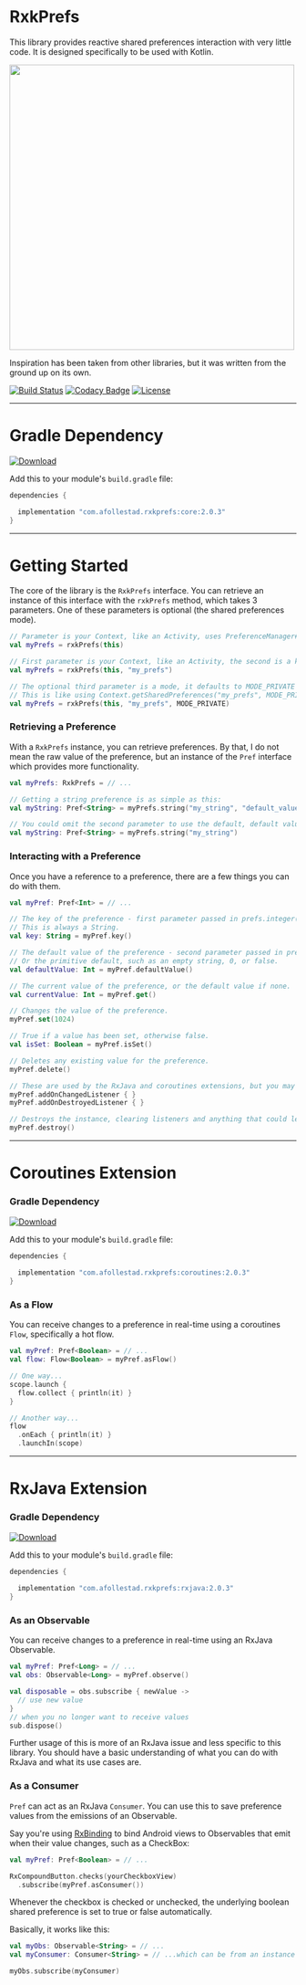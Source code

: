 # RxkPrefs

This library provides reactive shared preferences interaction with very little code. It is 
designed specifically to be used with Kotlin.

<img src="https://raw.githubusercontent.com/afollestad/rxkprefs/master/showcase2.png" width="500" />

Inspiration has been taken from other libraries, but it was written from the ground up on its own.

[![Build Status](https://travis-ci.org/afollestad/rxkprefs.svg?branch=master)](https://travis-ci.org/afollestad/rxkprefs)
[![Codacy Badge](https://api.codacy.com/project/badge/Grade/4b70e396d3c549d28bbb6373885200a0)](https://www.codacy.com/app/drummeraidan_50/rxkprefs?utm_source=github.com&amp;utm_medium=referral&amp;utm_content=afollestad/rxkprefs&amp;utm_campaign=Badge_Grade)
[![License](https://img.shields.io/badge/license-Apache%202-4EB1BA.svg?style=flat)](https://www.apache.org/licenses/LICENSE-2.0.html)

---

# Gradle Dependency

[ ![Download](https://api.bintray.com/packages/drummer-aidan/maven/rxkprefs%3Acore/images/download.svg) ](https://bintray.com/drummer-aidan/maven/rxkprefs%3Acore/_latestVersion)

Add this to your module's `build.gradle` file:

```gradle
dependencies {

  implementation "com.afollestad.rxkprefs:core:2.0.3"
}
```

---

# Getting Started

The core of the library is the `RxkPrefs` interface. You can retrieve an instance of this interface 
 with the `rxkPrefs` method, which takes 3 parameters. One of these parameters is optional 
 (the shared preferences mode).

```kotlin
// Parameter is your Context, like an Activity, uses PreferenceManager#getDefaultSharedPreferences
val myPrefs = rxkPrefs(this)

// First parameter is your Context, like an Activity, the second is a key.
val myPrefs = rxkPrefs(this, "my_prefs")

// The optional third parameter is a mode, it defaults to MODE_PRIVATE above.
// This is like using Context.getSharedPreferences("my_prefs", MODE_PRIVATE)
val myPrefs = rxkPrefs(this, "my_prefs", MODE_PRIVATE)
```

### Retrieving a Preference

With a `RxkPrefs` instance, you can retrieve preferences. By that, I do not mean the raw 
value of the preference, but an instance of the `Pref` interface which provides more functionality.

```kotlin
val myPrefs: RxkPrefs = // ...

// Getting a string preference is as simple as this:
val myString: Pref<String> = myPrefs.string("my_string", "default_value")

// You could omit the second parameter to use the default, default value (empty string)
val myString: Pref<String> = myPrefs.string("my_string")
```

### Interacting with a Preference

Once you have a reference to a preference, there are a few things 
you can do with them.

```kotlin
val myPref: Pref<Int> = // ...

// The key of the preference - first parameter passed in prefs.integer(...) or any other pref getter
// This is always a String.
val key: String = myPref.key()

// The default value of the preference - second parameter passed in prefs.integer(...) or any other pref getter...
// Or the primitive default, such as an empty string, 0, or false.
val defaultValue: Int = myPref.defaultValue()

// The current value of the preference, or the default value if none.
val currentValue: Int = myPref.get()

// Changes the value of the preference.
myPref.set(1024)

// True if a value has been set, otherwise false.
val isSet: Boolean = myPref.isSet()

// Deletes any existing value for the preference.
myPref.delete()

// These are used by the RxJava and coroutines extensions, but you may find them useful.
myPref.addOnChangedListener { }
myPref.addOnDestroyedListener { }

// Destroys the instance, clearing listeners and anything that could leak memory.
myPref.destroy()
```

---

# Coroutines Extension

### Gradle Dependency

[ ![Download](https://api.bintray.com/packages/drummer-aidan/maven/rxkprefs%3Acoroutines/images/download.svg) ](https://bintray.com/drummer-aidan/maven/rxkprefs%3Acoroutines/_latestVersion)

Add this to your module's `build.gradle` file:

```gradle
dependencies {
    
  implementation "com.afollestad.rxkprefs:coroutines:2.0.3"
}
```

### As a Flow

You can receive changes to a preference in real-time using a coroutines `Flow`, specifically a hot 
flow.

```kotlin
val myPref: Pref<Boolean> = // ...
val flow: Flow<Boolean> = myPref.asFlow()

// One way...
scope.launch {
  flow.collect { println(it) }
}

// Another way...
flow
  .onEach { println(it) }
  .launchIn(scope)

```

---

# RxJava Extension

### Gradle Dependency

[ ![Download](https://api.bintray.com/packages/drummer-aidan/maven/rxkprefs%3Arxjava/images/download.svg) ](https://bintray.com/drummer-aidan/maven/rxkprefs%3Arxjava/_latestVersion)

Add this to your module's `build.gradle` file:

```gradle
dependencies {
    
  implementation "com.afollestad.rxkprefs:rxjava:2.0.3"
}
```

### As an Observable

You can receive changes to a preference in real-time using an RxJava 
Observable.

```kotlin
val myPref: Pref<Long> = // ...
val obs: Observable<Long> = myPref.observe()

val disposable = obs.subscribe { newValue ->
  // use new value
}
// when you no longer want to receive values
sub.dispose()
```

Further usage of this is more of an RxJava issue and less specific to 
this library. You should have a basic understanding of what you can do 
with RxJava and what its use cases are.

### As a Consumer

`Pref` can act as an RxJava `Consumer`. You can use this to save preference values 
from the emissions of an Observable.

Say you're using [RxBinding](https://github.com/JakeWharton/RxBinding) 
to bind Android views to Observables that emit when their value changes, 
such as a CheckBox:

```kotlin
val myPref: Pref<Boolean> = // ...

RxCompoundButton.checks(yourCheckboxView)
  .subscribe(myPref.asConsumer())
``` 

Whenever the checkbox is checked or unchecked, the underlying 
boolean shared preference is set to true or false automatically.

Basically, it works like this:

```kotlin
val myObs: Observable<String> = // ...
val myConsumer: Consumer<String> = // ...which can be from an instance of Pref

myObs.subscribe(myConsumer)
```
